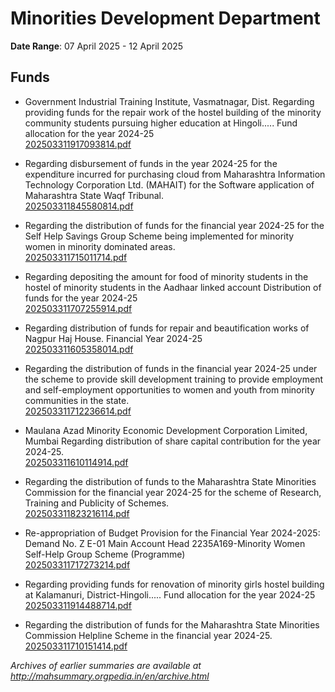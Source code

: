 # Minorities Development Department

**Date Range**: 07 April 2025 - 12 April 2025


## Funds
- Government Industrial Training Institute, Vasmatnagar, Dist. Regarding providing funds for the repair work of the hostel building of the minority community students pursuing higher education at Hingoli..... Fund allocation for the year 2024-25\
  [202503311917093814.pdf](https://gr.maharashtra.gov.in/Site/Upload/Government%20Resolutions/English/202503311917093814.pdf)

- Regarding disbursement of funds in the year 2024-25 for the expenditure incurred for purchasing cloud from Maharashtra Information Technology Corporation Ltd. (MAHAIT) for the Software application of Maharashtra State Waqf Tribunal.\
  [202503311845580814.pdf](https://gr.maharashtra.gov.in/Site/Upload/Government%20Resolutions/English/202503311845580814.pdf)

- Regarding the distribution of funds for the financial year 2024-25 for the Self Help Savings Group Scheme being implemented for minority women in minority dominated areas.\
  [202503311715011714.pdf](https://gr.maharashtra.gov.in/Site/Upload/Government%20Resolutions/English/202503311715011714....pdf)

- Regarding depositing the amount for food of minority students in the hostel of minority students in the Aadhaar linked account Distribution of funds for the year 2024-25\
  [202503311707255914.pdf](https://gr.maharashtra.gov.in/Site/Upload/Government%20Resolutions/English/202503311707255914.pdf)

- Regarding distribution of funds for repair and beautification works of Nagpur Haj House. Financial Year 2024-25\
  [202503311605358014.pdf](https://gr.maharashtra.gov.in/Site/Upload/Government%20Resolutions/English/202503311605358014.pdf)

- Regarding the distribution of funds in the financial year 2024-25 under the scheme to provide skill development training to provide employment and self-employment opportunities to women and youth from minority communities in the state.\
  [202503311712236614.pdf](https://gr.maharashtra.gov.in/Site/Upload/Government%20Resolutions/English/202503311712236614.pdf)

- Maulana Azad Minority Economic Development Corporation Limited, Mumbai Regarding distribution of share capital contribution for the year 2024-25.\
  [202503311610114914.pdf](https://gr.maharashtra.gov.in/Site/Upload/Government%20Resolutions/English/202503311610114914.pdf)

- Regarding the distribution of funds to the Maharashtra State Minorities Commission for the financial year 2024-25 for the scheme of Research, Training and Publicity of Schemes.\
  [202503311823216114.pdf](https://gr.maharashtra.gov.in/Site/Upload/Government%20Resolutions/English/202503311823216114.pdf)

- Re-appropriation of Budget Provision for the Financial Year 2024-2025: Demand No. Z E-01 Main Account Head 2235A169-Minority Women Self-Help Group Scheme (Programme)\
  [202503311717273214.pdf](https://gr.maharashtra.gov.in/Site/Upload/Government%20Resolutions/English/202503311717273214.pdf)

- Regarding providing funds for renovation of minority girls hostel building at Kalamanuri, District-Hingoli..... Fund allocation for the year 2024-25\
  [202503311914488714.pdf](https://gr.maharashtra.gov.in/Site/Upload/Government%20Resolutions/English/202503311914488714.pdf)

- Regarding the distribution of funds for the Maharashtra State Minorities Commission Helpline Scheme in the financial year 2024-25.\
  [202503311710151414.pdf](https://gr.maharashtra.gov.in/Site/Upload/Government%20Resolutions/English/202503311710151414.pdf)


*Archives of earlier summaries are available at http://mahsummary.orgpedia.in/en/archive.html*